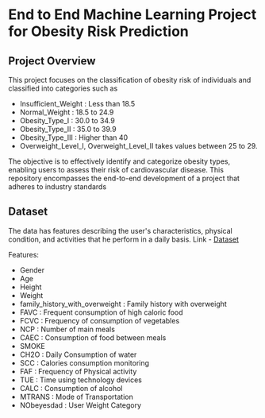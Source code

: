 # End to End Machine Learning Project for Obesity Risk Prediction

## Project Overview
This project focuses on the classification of obesity risk of individuals and classified into categories such as 
- Insufficient_Weight : Less than 18.5
- Normal_Weight : 18.5 to 24.9
- Obesity_Type_I : 30.0 to 34.9
- Obesity_Type_II : 35.0 to 39.9
- Obesity_Type_III : Higher than 40
- Overweight_Level_I, Overweight_Level_II takes values between 25 to 29. 

The objective is to effectively identify and categorize obesity types, enabling users to assess their risk of cardiovascular disease. This repository encompasses the end-to-end development of a project that adheres to industry standards

## Dataset
The data has features describing the user's characteristics, physical condition, and activities that he perform in a daily basis.
Link - <a href="https://www.kaggle.com/competitions/playground-series-s4e2">Dataset</a>

Features:
- Gender
- Age
- Height
- Weight
- family_history_with_overweight : Family history with overweight
- FAVC : Frequent consumption of high caloric food
- FCVC : Frequency of consumption of vegetables
- NCP : Number of main meals
- CAEC : Consumption of food between meals
- SMOKE
- CH2O : Daily Consumption of water
- SCC : Calories consumption monitoring 
- FAF : Frequency of Physical activity
- TUE : Time using technology devices
- CALC : Consumption of alcohol
- MTRANS : Mode of Transportation
- NObeyesdad : User Weight Category
